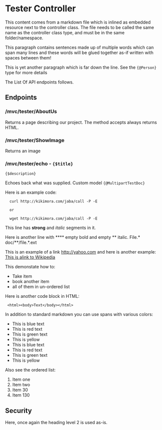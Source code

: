 ﻿# Tester Controller
This content comes from a markdown file which is inlined as embedded resource next to the controller class.
The file needs to be called the same name as the controller class type, and must be in the same folder/namespace.

This paragraph contains sentences made up of multiple words which
can span 
many lines
and these words will 
be glued together as-if
written
with spaces
between
them!





This is yet another paragraph which is far down the line. See the `{@Person}` type for more details






The List Of API endpoints follows.
## Endpoints

### /mvc/tester/AboutUs
Returns a page describing our project. The method accepts always returns HTML.

### /mvc/tester/ShowImage
Returns an image

### /mvc/tester/echo - `{$title}`
`{$description}`

Echoes back what was supplied. Custom model `{@MultipartTestDoc}`

Here is an example code:
```
  curl http://kikimora.com/jaba/call -P -E

  or

  wget http://kikimora.com/jaba/call -P -E
```

This line has **strong** and *italic* segments in it.

Here is another line with **** empty bold and empty ** italic. File.*
doc/**/file.*.ext

This is an example of a link http://yahoo.com
and here is another example:  [This is alink to Wikipedia](http://wikipedia.org)

This demonstate how to:
- Take item
- book another item 
- all of them in un-ordered list

Here is another code block in HTML:
```
 <html><body>Text</body></html>
```

In addition to standard markdown you can use spans with various colors:
* This is <span class="text-blue">blue text</span>
* This is <span class="text-red">red text</span>
* This is <span class="text-green">green text</span>
* This is <span class="text-yellow">yellow</span>
* This is <span class="text-hi-blue">blue text</span>
* This is <span class="text-hi-red">red text</span>
* This is <span class="text-hi-green">green text</span>
* This is <span class="text-hi-yellow">yellow</span>


Also see the ordered list:
1. Item one
2. Item two
30. Item 30
130. Item 130   

## Security
Here, once again the heading level 2 is used as-is.


